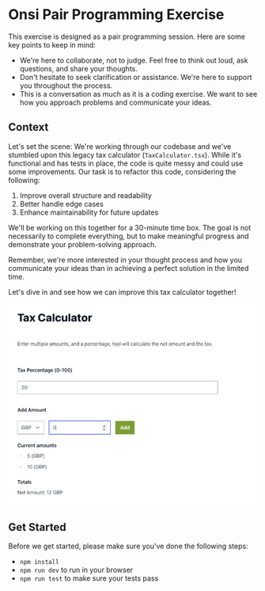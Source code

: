 # Onsi Pair Programming Exercise

This exercise is designed as a pair programming session. Here are some key points to keep in mind:

- We're here to collaborate, not to judge. Feel free to think out loud, ask questions, and share your thoughts.
- Don't hesitate to seek clarification or assistance. We're here to support you throughout the process.
- This is a conversation as much as it is a coding exercise. We want to see how you approach problems and communicate your ideas.

## Context

Let's set the scene: We're working through our codebase and we've stumbled upon this legacy tax calculator (`TaxCalculator.tsx`). While it's functional and has tests in place, the code is quite messy and could use some improvements. Our task is to refactor this code, considering the following:

1. Improve overall structure and readability
2. Better handle edge cases
3. Enhance maintainability for future updates

We'll be working on this together for a 30-minute time box. The goal is not necessarily to complete everything, but to make meaningful progress and demonstrate your problem-solving approach.

Remember, we're more interested in your thought process and how you communicate your ideas than in achieving a perfect solution in the limited time.

Let's dive in and see how we can improve this tax calculator together!

![screenshot of calculator](screenshot.png "Tax Calculator")

## Get Started

Before we get started, please make sure you've done the following steps:

- `npm install`
- `npm run dev` to run in your browser
- `npm run test` to make sure your tests pass
